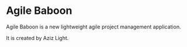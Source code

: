 Agile Baboon
============

Agile Baboon is a new lightweight agile project management application.

It is created by Aziz Light.
